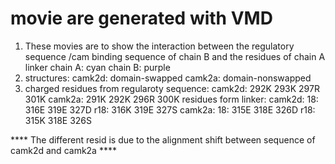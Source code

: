 # movie are generated with VMD
1. These movies are to show the interaction between the regulatory sequence /cam binding sequence of chain B  and  the residues of chain A linker
    chain A: cyan
    chain B: purple
2. structures: 
    camk2d: domain-swapped
    camk2a: domain-nonswapped
3. charged residues from regularoty sequence: 
    camk2d:  292K 293K 297R 301K 
    camk2a:  291K 292K 296R 300K
   residues form linker:
    camk2d:
        18:  316E 319E 327D
        r18: 316K 319E 327S
    camk2a:
        18:  315E 318E 326D
        r18: 315K 318E 326S


**** The different resid is due to the alignment shift between sequence of camk2d and camk2a ****
